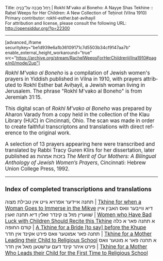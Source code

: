<html>
<head></head>
<body>
Title: רָחֵל מְבַכָּה עַל־בָּנֶיהָ | Rokhl M'vako al Boneho: A Nayye Shas Tekhine :: Raḥel Weeps for Her Children: A New Collection of Teḥinot (Vilna 1910)<br />
Primary contributor: rokhl-esther.bat-avihayil<br />
For attribution and license, please consult the following URL: <a href="http://opensiddur.org/?p=22300">http://opensiddur.org/?p=22300</a>
<p />
<hr />

[advanced_iframe securitykey="be1d939e6a1b36109171c7d5503b34cf9147aa7b" enable_external_height_workaround="true" src="https://archive.org/stream/RachelWeepsForHerChildrenVilna1910#page/n0/mode/2up"]

<div class="english" lang="en" style="font-size: 1.2em;">
<em>Rokhl M'vako al Boneho</em> is a compilation of Jewish women's prayers in Yiddish published in Vilna in 1910, with prayers attributed to Rokhl Esther bat Aviḥayil, a Jewish woman living in Jerusalem. The phrase "Rokhl M'vako al Boneho" is from Jeremiah 31:15.

This digital scan of <em>Rokhl M'vako al Boneho</em> was prepared by Aharon Varady from a copy held in the collection of the Klau Library (HUC) in Cincinnati, Ohio. The scan was made in order to create faithful transcriptons and translations with direct reference to the original work.

A selection of 13 prayers appearing here were transcribed and translated by Rabbi Tracy Guren Klirs for her dissertation, later published as בזכות אמהות <em>The Merit of Our Mothers: A Bilingual Anthology of Jewish Women’s Prayers</em>, Cincinnati: Hebrew Union College Press, 1992. 

<hr />

<h3>Index of completed transcriptions and translations</h3>

תחנה אײדער אפרויא גײט אין טבילת מצוה | <a href="https://opensiddur.org/prayers/praxes/mikvah/tkhine-when-woman-goes-to-immerse-mikve/">Tkhine for when a Woman Goes to Immerse in the Mikve</a>
דיא װײבּער װאס האבּין אײן שׁװערין מזל צו קינדר זאלין דיא תחנה זאגין | <a href="https://opensiddur.org/prayers/life-cycle/living/child-care/women-who-have-bad-luck-with-children-should-recite-this-tkhine/">Women who Have Bad Luck with Children Should Recite this Tkhine</a>
א תחנה פאר א כלה קודם החופה | <a href="https://opensiddur.org/prayers/life-cycle/jewish-life-cycle/marriage/tkhine-kaleh-before-the-khupa/">A Tkhine for a Bride [to say] before the Khupe</a>
תחנה פאר אמוטער װאס פירט אקינד אין חדר | <a href="https://opensiddur.org/prayers/life-cycle/living/learning/tkhine-mother-leading-child-to-kheyder/">Tkhine for a Mother Leading their Child to Religious School</a> 
א תחנה פאר א מוטער װאס פירט איהר קינד דעם ערשׁטען מאל אין חדר | <a href="https://opensiddur.org/prayers/life-cycle/living/learning/tkhine-mother-leading-child-first-time-to-school/">Tkhine for a Mother Who Leads their Child for the First Time to Religious School</a>
</div>
</body>
</html>